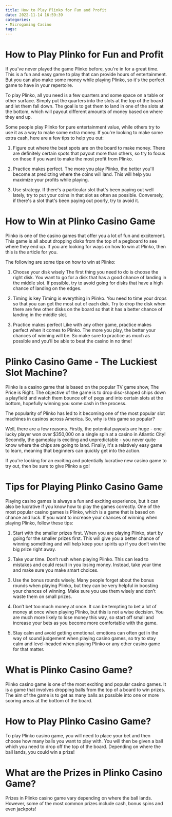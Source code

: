 ```yaml
---
title: How to Play Plinko for Fun and Profit 
date: 2022-11-14 16:59:39
categories:
- Microgaming Casino
tags:
---
```



#  How to Play Plinko for Fun and Profit 

If you've never played the game Plinko before, you're in for a great time. This is a fun and easy game to play that can provide hours of entertainment. But you can also make some money while playing Plinko, so it's the perfect game to have in your repertoire.

To play Plinko, all you need is a few quarters and some space on a table or other surface. Simply put the quarters into the slots at the top of the board and let them fall down. The goal is to get them to land in one of the slots at the bottom, which will payout different amounts of money based on where they end up.

Some people play Plinko for pure entertainment value, while others try to use it as a way to make some extra money. If you're looking to make some extra cash, here are a few tips to help you out:

1) Figure out where the best spots are on the board to make money. There are definitely certain spots that payout more than others, so try to focus on those if you want to make the most profit from Plinko.

2) Practice makes perfect. The more you play Plinko, the better you'll become at predicting where the coins will land. This will help you maximize your profits while playing.

3) Use strategy. If there's a particular slot that's been paying out well lately, try to put your coins in that slot as often as possible. Conversely, if there's a slot that's been paying out poorly, try to avoid it.


#  How to Win at Plinko Casino Game 

Plinko is one of the casino games that offer you a lot of fun and excitement. This game is all about dropping disks from the top of a pegboard to see where they end up. If you are looking for ways on how to win at Plinko, then this is the article for you.

The following are some tips on how to win at Plinko:

1) Choose your disk wisely
The first thing you need to do is choose the right disk. You want to go for a disk that has a good chance of landing in the middle slot. If possible, try to avoid going for disks that have a high chance of landing on the edges.

2) Timing is key
Timing is everything in Plinko. You need to time your drops so that you can get the most out of each disk. Try to drop the disk when there are few other disks on the board so that it has a better chance of landing in the middle slot.

3) Practice makes perfect
Like with any other game, practice makes perfect when it comes to Plinko. The more you play, the better your chances of winning will be. So make sure to practice as much as possible and you’ll be able to beat the casino in no time!

#  Plinko Casino Game - The Luckiest Slot Machine? 

Plinko is a casino game that is based on the popular TV game show, The Price is Right. The objective of the game is to drop disc-shaped chips down a playfield and watch them bounce off of pegs and into certain slots at the bottom, hopefully winning you some cash in the process.

The popularity of Plinko has led to it becoming one of the most popular slot machines in casinos across America. So, why is this game so popular?

Well, there are a few reasons. Firstly, the potential payouts are huge - one lucky player won over $350,000 on a single spin at a casino in Atlantic City! Secondly, the gameplay is exciting and unpredictable - you never quite know where the chips are going to land. Finally, it's a relatively easy game to learn, meaning that beginners can quickly get into the action.

If you're looking for an exciting and potentially lucrative new casino game to try out, then be sure to give Plinko a go!

#  Tips for Playing Plinko Casino Game 

Playing casino games is always a fun and exciting experience, but it can also be lucrative if you know how to play the games correctly. One of the most popular casino games is Plinko, which is a game that is based on chance and luck. If you want to increase your chances of winning when playing Plinko, follow these tips:

1. Start with the smaller prizes first. When you are playing Plinko, start by going for the smaller prizes first. This will give you a better chance of winning something and will help keep your spirits up if you don’t win the big prize right away.

2. Take your time. Don’t rush when playing Plinko. This can lead to mistakes and could result in you losing money. Instead, take your time and make sure you make smart choices.

3. Use the bonus rounds wisely. Many people forget about the bonus rounds when playing Plinko, but they can be very helpful in boosting your chances of winning. Make sure you use them wisely and don’t waste them on small prizes.

4. Don’t bet too much money at once. It can be tempting to bet a lot of money at once when playing Plinko, but this is not a wise decision. You are much more likely to lose money this way, so start off small and increase your bets as you become more comfortable with the game.

5. Stay calm and avoid getting emotional. emotions can often get in the way of sound judgement when playing casino games, so try to stay calm and level-headed when playing Plinko or any other casino game for that matter.

#  What is Plinko Casino Game?

Plinko casino game is one of the most exciting and popular casino games. It is a game that involves dropping balls from the top of a board to win prizes. The aim of the game is to get as many balls as possible into one or more scoring areas at the bottom of the board.

# How to Play Plinko Casino Game?

To play Plinko casino game, you will need to place your bet and then choose how many balls you want to play with. You will then be given a ball which you need to drop off the top of the board. Depending on where the ball lands, you could win a prize!

# What are the Prizes in Plinko Casino Game?

Prizes in Plinko casino game vary depending on where the ball lands. However, some of the most common prizes include cash, bonus spins and even jackpots!